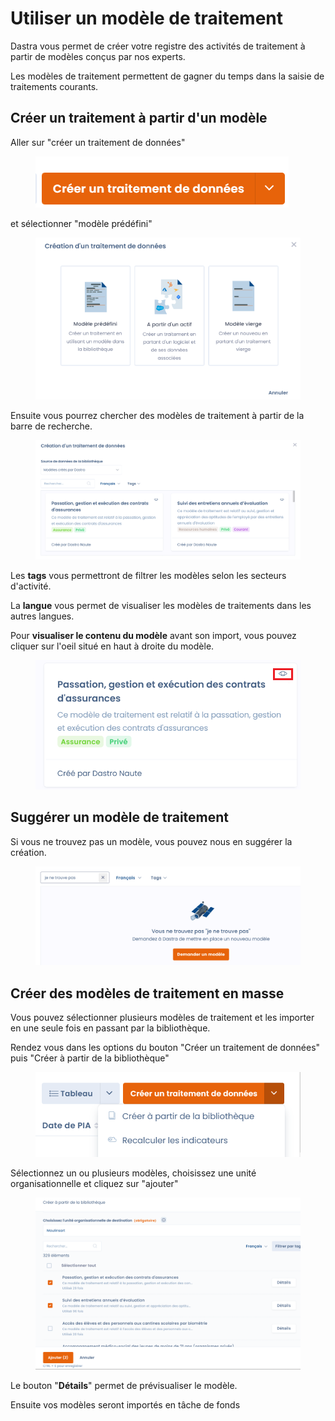 # Utiliser un modèle de traitement

Dastra vous permet de créer votre registre des activités de traitement à partir de modèles conçus par nos experts.&#x20;

Les modèles de traitement permettent de gagner du temps dans la saisie de traitements courants.&#x20;



## Créer un traitement à partir d'un modèle

Aller sur "créer un traitement de données"&#x20;

<figure><img src="../../.gitbook/assets/image (12) (2) (1).png" alt=""><figcaption></figcaption></figure>

et sélectionner "modèle prédéfini"



<figure><img src="../../.gitbook/assets/image (17) (1).png" alt=""><figcaption></figcaption></figure>

Ensuite vous pourrez chercher des modèles de traitement à partir de la barre de recherche.

<figure><img src="../../.gitbook/assets/image (33).png" alt=""><figcaption></figcaption></figure>

Les **tags** vous permettront de filtrer les modèles selon les secteurs d'activité.&#x20;

La **langue** vous permet de visualiser les modèles de traitements dans les autres langues.&#x20;

Pour **visualiser le contenu du modèle** avant son import, vous pouvez cliquer sur l'oeil situé en haut à droite du modèle.

<figure><img src="../../.gitbook/assets/image (3) (1).png" alt=""><figcaption></figcaption></figure>

## Suggérer un modèle de traitement

Si vous ne trouvez pas un modèle, vous pouvez nous en suggérer la création.&#x20;

<figure><img src="../../.gitbook/assets/image (44) (1).png" alt=""><figcaption></figcaption></figure>

## Créer des modèles de traitement en masse

Vous pouvez sélectionner plusieurs modèles de traitement et les importer en une seule fois en passant par la bibliothèque.

Rendez vous dans les options du bouton "Créer un traitement de données" puis "Créer à partir de la bibliothèque"

<figure><img src="../../.gitbook/assets/image (159).png" alt=""><figcaption></figcaption></figure>





Sélectionnez un ou plusieurs modèles, choisissez une unité organisationnelle et cliquez sur "ajouter"

<figure><img src="../../.gitbook/assets/image (13) (1) (1).png" alt=""><figcaption></figcaption></figure>

Le bouton "**Détails**" permet de prévisualiser le modèle.&#x20;

Ensuite vos modèles seront importés en tâche de fonds







